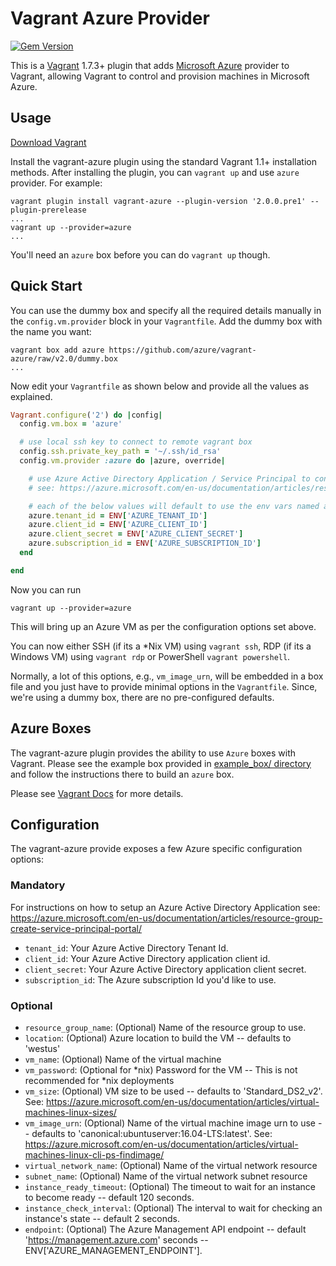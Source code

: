# Vagrant Azure Provider

[![Gem Version](https://badge.fury.io/rb/vagrant-azure.png)](https://rubygems.org/gems/vagrant-azure)

This is a [Vagrant](http://www.vagrantup.com) 1.7.3+ plugin that adds [Microsoft Azure](https://azure.microsoft.com)
provider to Vagrant, allowing Vagrant to control and provision machines in Microsoft Azure.

## Usage

[Download Vagrant](http://www.vagrantup.com/downloads.html)

Install the vagrant-azure plugin using the standard Vagrant 1.1+ installation methods. After installing the plugin, you can ```vagrant up``` and use ```azure``` provider. For example:

```
vagrant plugin install vagrant-azure --plugin-version '2.0.0.pre1' --plugin-prerelease
...
vagrant up --provider=azure
...
```

You'll need an ```azure``` box before you can do ```vagrant up``` though.

## Quick Start

You can use the dummy box and specify all the required details manually in the ```config.vm.provider``` block in your ```Vagrantfile```. Add the dummy box with the name you want:

```
vagrant box add azure https://github.com/azure/vagrant-azure/raw/v2.0/dummy.box
...
```

Now edit your ```Vagrantfile``` as shown below and provide all the values as explained.

```ruby
Vagrant.configure('2') do |config|
  config.vm.box = 'azure'

  # use local ssh key to connect to remote vagrant box
  config.ssh.private_key_path = '~/.ssh/id_rsa'
  config.vm.provider :azure do |azure, override|

    # use Azure Active Directory Application / Service Principal to connect to Azure
    # see: https://azure.microsoft.com/en-us/documentation/articles/resource-group-create-service-principal-portal/

    # each of the below values will default to use the env vars named as below if not specified explicitly
    azure.tenant_id = ENV['AZURE_TENANT_ID']
    azure.client_id = ENV['AZURE_CLIENT_ID']
    azure.client_secret = ENV['AZURE_CLIENT_SECRET']
    azure.subscription_id = ENV['AZURE_SUBSCRIPTION_ID']
  end

end
```

Now you can run

```
vagrant up --provider=azure
```

This will bring up an Azure VM as per the configuration options set above.

You can now either SSH (if its a *Nix VM) using ```vagrant ssh```, RDP (if its a Windows VM) using ```vagrant rdp``` or PowerShell ```vagrant powershell```.

Normally, a lot of this options, e.g., ```vm_image_urn```, will be embedded in a box file and you just have to provide minimal options in the ```Vagrantfile```. Since, we're using a dummy box, there are no pre-configured defaults.

## Azure Boxes

The vagrant-azure plugin provides the ability to use ```Azure``` boxes with Vagrant. Please see the example box provided in [example_box/ directory](https://github.com/azure/vagrant-azure/tree/v2.0/example_box) and follow the instructions there to build an ```azure``` box.

Please see [Vagrant Docs](http://docs.vagrantup.com/v2/) for more details.

## Configuration

The vagrant-azure provide exposes a few Azure specific configuration options:

### Mandatory

For instructions on how to setup an Azure Active Directory Application see: https://azure.microsoft.com/en-us/documentation/articles/resource-group-create-service-principal-portal/
* `tenant_id`: Your Azure Active Directory Tenant Id.
* `client_id`: Your Azure Active Directory application client id.
* `client_secret`: Your Azure Active Directory application client secret.
* `subscription_id`: The Azure subscription Id you'd like to use.

### Optional
* `resource_group_name`: (Optional) Name of the resource group to use.
* `location`: (Optional) Azure location to build the VM -- defaults to 'westus'
* `vm_name`: (Optional) Name of the virtual machine
* `vm_password`: (Optional for *nix) Password for the VM -- This is not recommended for *nix deployments
* `vm_size`: (Optional) VM size to be used -- defaults to 'Standard_DS2_v2'. See: https://azure.microsoft.com/en-us/documentation/articles/virtual-machines-linux-sizes/
* `vm_image_urn`: (Optional) Name of the virtual machine image urn to use -- defaults to 'canonical:ubuntuserver:16.04-LTS:latest'. See: https://azure.microsoft.com/en-us/documentation/articles/virtual-machines-linux-cli-ps-findimage/
* `virtual_network_name`: (Optional) Name of the virtual network resource
* `subnet_name`: (Optional) Name of the virtual network subnet resource
* `instance_ready_timeout`: (Optional) The timeout to wait for an instance to become ready -- default 120 seconds.
* `instance_check_interval`: (Optional) The interval to wait for checking an instance's state -- default 2 seconds.
* `endpoint`: (Optional) The Azure Management API endpoint -- default 'https://management.azure.com' seconds -- ENV['AZURE_MANAGEMENT_ENDPOINT'].
